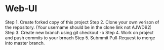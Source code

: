 # Web-UI

Step 1. Create forked copy of this project
Step 2. Clone your own verison of the repository. (Your username should be in the clone link not AJWD92)
Step 3. Create new branch using git checkout -b <name-of-branch>
Step 4. Work on project and push commits to your brnach
Step 5. Submmit Pull-Request to merge into master branch.
